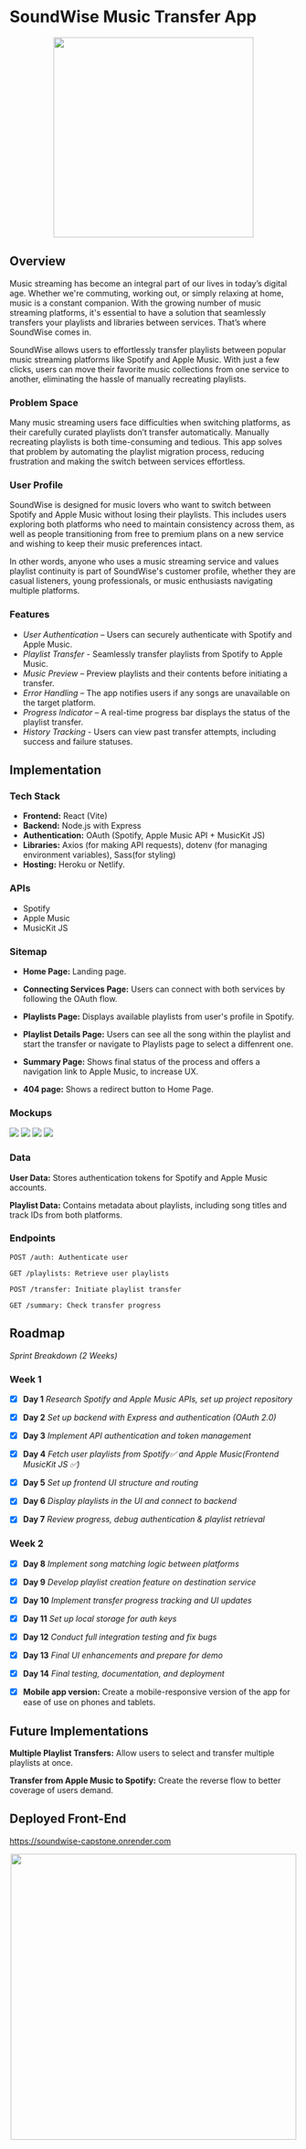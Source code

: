# SoundWise Music Transfer App

<p align="center"><img src="./README assets/SoundWise_Logo.png" width="350"></p>

## Overview

Music streaming has become an integral part of our lives in today’s digital age. Whether we're commuting, working out, or simply relaxing at home, music is a constant companion. With the growing number of music streaming platforms, it's essential to have a solution that seamlessly transfers your playlists and libraries between services. That’s where SoundWise comes in.

SoundWise allows users to effortlessly transfer playlists between popular music streaming platforms like Spotify and Apple Music. With just a few clicks, users can move their favorite music collections from one service to another, eliminating the hassle of manually recreating playlists.

### Problem Space

Many music streaming users face difficulties when switching platforms, as their carefully curated playlists don’t transfer automatically. Manually recreating playlists is both time-consuming and tedious. This app solves that problem by automating the playlist migration process, reducing frustration and making the switch between services effortless.

### User Profile

SoundWise is designed for music lovers who want to switch between Spotify and Apple Music without losing their playlists. This includes users exploring both platforms who need to maintain consistency across them, as well as people transitioning from free to premium plans on a new service and wishing to keep their music preferences intact.

In other words, anyone who uses a music streaming service and values playlist continuity is part of SoundWise's customer profile, whether they are casual listeners, young professionals, or music enthusiasts navigating multiple platforms.

### Features

- _User Authentication_ – Users can securely authenticate with Spotify and Apple Music.
- _Playlist Transfer_ - Seamlessly transfer playlists from Spotify to Apple Music.
- _Music Preview_ – Preview playlists and their contents before initiating a transfer.
- _Error Handling_ – The app notifies users if any songs are unavailable on the target platform.
- _Progress Indicator_ – A real-time progress bar displays the status of the playlist transfer.
- _History Tracking_ - Users can view past transfer attempts, including success and failure statuses.

## Implementation

### Tech Stack

- **Frontend:** React (Vite)
- **Backend:** Node.js with Express
- **Authentication:** OAuth (Spotify, Apple Music API + MusicKit JS)
- **Libraries:** Axios (for making API requests), dotenv (for managing environment variables), Sass(for styling)
- **Hosting:** Heroku or Netlify.

### APIs

- Spotify
- Apple Music
- MusicKit JS

### Sitemap

- **Home Page:** Landing page.

- **Connecting Services Page:** Users can connect with both services by following the OAuth flow.

- **Playlists Page:** Displays available playlists from user's profile in Spotify.

- **Playlist Details Page:** Users can see all the song within the playlist and start the transfer or navigate to Playlists page to select a diffenrent one.

- **Summary Page:** Shows final status of the process and offers a navigation link to Apple Music, to increase UX.

- **404 page:** Shows a redirect button to Home Page.

### Mockups

<img src="./README assets/SoundWise_Homepage.png">
<img src="./README assets/SoundWise_Auth.png">
<img src="./README assets/SoundWise_preview.png">
<img src="./README assets/SoundWise_Transfer.png">

### Data

**User Data:** Stores authentication tokens for Spotify and Apple Music accounts.

**Playlist Data:** Contains metadata about playlists, including song titles and track IDs from both platforms.

### Endpoints

    POST /auth: Authenticate user

    GET /playlists: Retrieve user playlists

    POST /transfer: Initiate playlist transfer

    GET /summary: Check transfer progress


## Roadmap

_Sprint Breakdown (2 Weeks)_

### Week 1

- [x] **Day 1** _Research Spotify and Apple Music APIs, set up project repository_

- [x] **Day 2** _Set up backend with Express and authentication (OAuth 2.0)_

- [x] **Day 3** _Implement API authentication and token management_

- [x] **Day 4** _Fetch user playlists from Spotify✅ and Apple Music(Frontend MusicKit JS ✅)_

- [x] **Day 5** _Set up frontend UI structure and routing_

- [x] **Day 6** _Display playlists in the UI and connect to backend_

- [x] **Day 7** _Review progress, debug authentication & playlist retrieval_

### Week 2

- [x] **Day 8** _Implement song matching logic between platforms_

- [x] **Day 9** _Develop playlist creation feature on destination service_

- [x] **Day 10** _Implement transfer progress tracking and UI updates_

- [x] **Day 11** _Set up local storage for auth keys_

- [x] **Day 12** _Conduct full integration testing and fix bugs_

- [x] **Day 13** _Final UI enhancements and prepare for demo_

- [x] **Day 14** _Final testing, documentation, and deployment_

- [x] **Mobile app version:** Create a mobile-responsive version of the app for ease of use on phones and tablets.

## Future Implementations

**Multiple Playlist Transfers:** Allow users to select and transfer multiple playlists at once.

**Transfer from Apple Music to Spotify:** Create the reverse flow to better coverage of users demand.


## Deployed Front-End
https://soundwise-capstone.onrender.com

<p align="center">
    <img src="./README assets/SoundWise_Banner.png" width="500">
</p>

